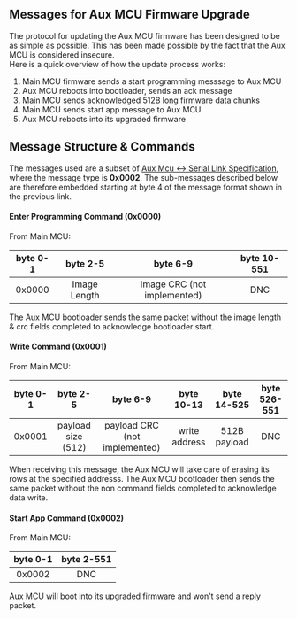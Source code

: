 ## Messages for Aux MCU Firmware Upgrade

The protocol for updating the Aux MCU firmware has been designed to be as simple as possible. This has been made possible by the fact that the Aux MCU is considered insecure.  
Here is a quick overview of how the update process works:  
1. Main MCU firmware sends a start programming messsage to Aux MCU  
2. Aux MCU reboots into bootloader, sends an ack message  
3. Main MCU sends acknowledged 512B long firmware data chunks  
4. Main MCU sends start app message to Aux MCU  
5. Aux MCU reboots into its upgraded firmware  
  
  
## Message Structure & Commands

The messages used are a subset of [Aux Mcu <-> Serial Link Specification](aux_main_mcu_protocol.md), where the message type is __0x0002__. The sub-messages described below are therefore embedded starting at byte 4 of the message format shown in the previous link.

#### Enter Programming Command (0x0000)

From Main MCU:  

| byte 0-1 | byte 2-5 | byte 6-9 | byte 10-551 |
|:-:|:-:|:-:|:-:|
| 0x0000 | Image Length | Image CRC (not implemented) | DNC |

The Aux MCU bootloader sends the same packet without the image length & crc fields completed to acknowledge bootloader start.


#### Write Command (0x0001)
  
From Main MCU:   
  
| byte 0-1 | byte 2-5 | byte 6-9 | byte 10-13 | byte 14-525 | byte 526-551 |
|:-:|:-:|:-:|:-:|:-:|:-:|
| 0x0001 | payload size (512) | payload CRC (not implemented) | write address | 512B payload | DNC |

When receiving this message, the Aux MCU will take care of erasing its rows at the specified addresss. The Aux MCU bootloader then sends the same packet without the non command fields completed to acknowledge data write.  


#### Start App Command (0x0002)
  
From Main MCU:   
  
| byte 0-1 | byte 2-551 |
|:-:|:-:|
| 0x0002 | DNC |

Aux MCU will boot into its upgraded firmware and won't send a reply packet.

